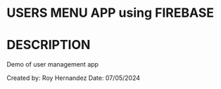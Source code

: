 # USERS MENU APP using FIREBASE

# DESCRIPTION

Demo of user management app

Created by: Roy Hernandez
Date: 07/05/2024
